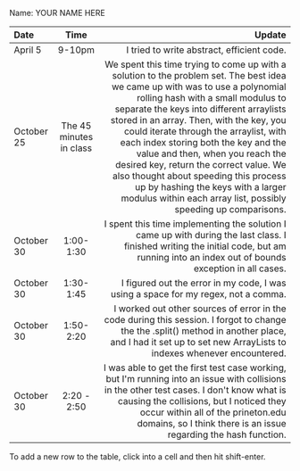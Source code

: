 Name: YOUR NAME HERE

| Date       |          Time           |                                                                                                                                                                                                                                                                                                                                                                                                                                                                                                                                                                     Update |
|:-----------|:-----------------------:|---------------------------------------------------------------------------------------------------------------------------------------------------------------------------------------------------------------------------------------------------------------------------------------------------------------------------------------------------------------------------------------------------------------------------------------------------------------------------------------------------------------------------------------------------------------------------:|
| April 5    |         9-10pm          |                                                                                                                                                                                                                                                                                                                                                                                                                                                                                                                                 I tried to write abstract, efficient code. |
| October 25 | The 45 minutes in class | We spent this time trying to come up with a solution to the problem set. The best idea we came up with was to use a polynomial rolling hash with a small modulus to separate the keys into different arraylists stored in an array. Then, with the key, you could iterate through the arraylist, with each index storing both the key and the value and then, when you reach the desired key, return the correct value. We also thought about speeding this process up by hashing the keys with a larger modulus within each array list, possibly speeding up comparisons. |
| October 30 |        1:00-1:30        |                                                                                                                                                                                                                                                                                                                                                                                  I spent this time implementing the solution I came up with during the last class. I finished writing the initial code, but am running into an index out of bounds exception in all cases. |
| October 30 |        1:30-1:45        |                                                                                                                                                                                                                                                                                                                                                                                                                                                                                         I figured out the error in my code, I was using a space for my regex, not a comma. |
| October 30 |        1:50-2:20        |                                                                                                                                                                                                                                                                                                                                                               I worked out other sources of error in the code during this session. I forgot to change the the .split() method in another place, and I had it set up to set new ArrayLists to indexes whenever encountered. |
| October 30 |       2:20 - 2:50       |                                                                                                                                                                                                                                                                              I was able to get the first test case working, but I'm running into an issue with collisions in the other test cases. I don't know what is causing the collisions, but I noticed they occur within all of the prineton.edu domains, so I think there is an issue regarding the hash function. |


To add a new row to the table, click into a cell and then hit shift-enter.